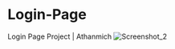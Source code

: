 # Login-Page
Login Page Project | Athanmich
![Screenshot_2](https://user-images.githubusercontent.com/127024591/222963130-a842de1b-bea0-482d-8adf-5fa917a35409.png)
